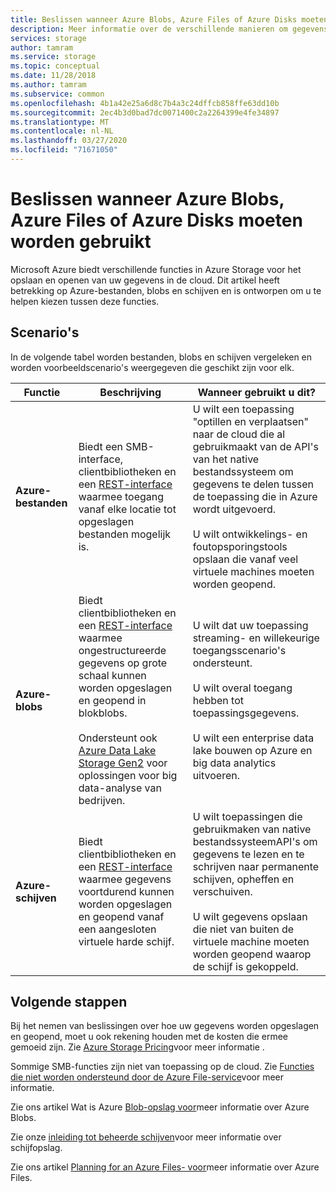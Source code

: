 ```yaml
---
title: Beslissen wanneer Azure Blobs, Azure Files of Azure Disks moeten worden gebruikt
description: Meer informatie over de verschillende manieren om gegevens op te slaan en te openen in Azure om u te helpen beslissen welke technologie u wilt gebruiken.
services: storage
author: tamram
ms.service: storage
ms.topic: conceptual
ms.date: 11/28/2018
ms.author: tamram
ms.subservice: common
ms.openlocfilehash: 4b1a42e25a6d8c7b4a3c24dffcb858ffe63dd10b
ms.sourcegitcommit: 2ec4b3d0bad7dc0071400c2a2264399e4fe34897
ms.translationtype: MT
ms.contentlocale: nl-NL
ms.lasthandoff: 03/27/2020
ms.locfileid: "71671050"
---
```

# <a name="deciding-when-to-use-azure-blobs-azure-files-or-azure-disks"></a>Beslissen wanneer Azure Blobs, Azure Files of Azure Disks moeten worden gebruikt

Microsoft Azure biedt verschillende functies in Azure Storage voor het opslaan en openen van uw gegevens in de cloud. Dit artikel heeft betrekking op Azure-bestanden, blobs en schijven en is ontworpen om u te helpen kiezen tussen deze functies.

## <a name="scenarios"></a>Scenario's

In de volgende tabel worden bestanden, blobs en schijven vergeleken en worden voorbeeldscenario's weergegeven die geschikt zijn voor elk.

| Functie | Beschrijving | Wanneer gebruikt u dit? |
|--------------|-------------|-------------|
| **Azure-bestanden** | Biedt een SMB-interface, clientbibliotheken en een [REST-interface](/rest/api/storageservices/file-service-rest-api) waarmee toegang vanaf elke locatie tot opgeslagen bestanden mogelijk is. | U wilt een toepassing "optillen en verplaatsen" naar de cloud die al gebruikmaakt van de API's van het native bestandssysteem om gegevens te delen tussen de toepassing die in Azure wordt uitgevoerd.<br/><br/>U wilt ontwikkelings- en foutopsporingstools opslaan die vanaf veel virtuele machines moeten worden geopend. |
| **Azure-blobs** | Biedt clientbibliotheken en een [REST-interface](/rest/api/storageservices/blob-service-rest-api) waarmee ongestructureerde gegevens op grote schaal kunnen worden opgeslagen en geopend in blokblobs.<br/><br/>Ondersteunt ook [Azure Data Lake Storage Gen2](../blobs/data-lake-storage-introduction.md) voor oplossingen voor big data-analyse van bedrijven. | U wilt dat uw toepassing streaming- en willekeurige toegangsscenario's ondersteunt.<br/><br/>U wilt overal toegang hebben tot toepassingsgegevens.<br/><br/>U wilt een enterprise data lake bouwen op Azure en big data analytics uitvoeren. |
| **Azure-schijven** | Biedt clientbibliotheken en een [REST-interface](/rest/api/compute/manageddisks/disks/disks-rest-api) waarmee gegevens voortdurend kunnen worden opgeslagen en geopend vanaf een aangesloten virtuele harde schijf. | U wilt toepassingen die gebruikmaken van native bestandssysteemAPI's om gegevens te lezen en te schrijven naar permanente schijven, opheffen en verschuiven.<br/><br/>U wilt gegevens opslaan die niet van buiten de virtuele machine moeten worden geopend waarop de schijf is gekoppeld. |


## <a name="next-steps"></a>Volgende stappen

Bij het nemen van beslissingen over hoe uw gegevens worden opgeslagen en geopend, moet u ook rekening houden met de kosten die ermee gemoeid zijn. Zie [Azure Storage Pricing](https://azure.microsoft.com/pricing/details/storage/)voor meer informatie .
  
Sommige SMB-functies zijn niet van toepassing op de cloud. Zie [Functies die niet worden ondersteund door de Azure File-service](/rest/api/storageservices/features-not-supported-by-the-azure-file-service)voor meer informatie.
 
Zie ons artikel Wat is Azure [Blob-opslag voor](../blobs/storage-blobs-overview.md)meer informatie over Azure Blobs.

Zie onze [inleiding tot beheerde schijven](../../virtual-machines/windows/managed-disks-overview.md)voor meer informatie over schijfopslag.

Zie ons artikel [Planning for an Azure Files- voor](../files/storage-files-planning.md)meer informatie over Azure Files.